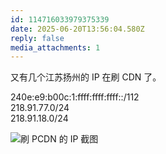 ```yaml
---
id: 114716033979375339
date: 2025-06-20T13:56:04.580Z
reply: false
media_attachments: 1
---
```


又有几个江苏扬州的 IP 在刷 CDN 了。

240e:e9:b00c:1:ffff:ffff:ffff::/112  
218.91.77.0/24  
218.91.18.0/24

![刷 PCDN 的 IP 截图](https://files.e5n.cc/media_attachments/files/114/716/032/986/502/361/original/27ad6f651cdc300b.png)
